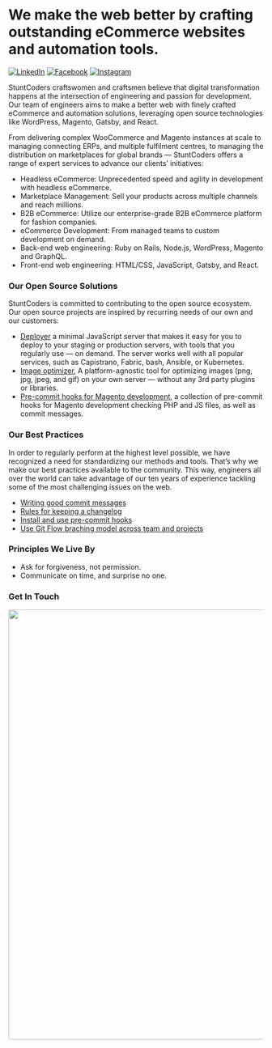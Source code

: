 # We make the web better by crafting outstanding eCommerce websites and automation tools.
[![LinkedIn](https://img.shields.io/badge/-LinkedIn-0072b1?logo=linkedin&logoColor=white&style=for-the-badge)](https://rs.linkedin.com/company/stuntcoders) [![Facebook](https://img.shields.io/badge/-Facebook-3b5998?logo=facebook&logoColor=white&style=for-the-badge)](https://www.facebook.com/stuntcoders) [![Instagram](https://img.shields.io/badge/-Instagram-405DE6?logo=instagram&logoColor=white&style=for-the-badge)](https://www.instagram.com/stuntcoders)

StuntCoders craftswomen and craftsmen believe that digital transformation happens at the intersection of engineering and passion for development. Our team of engineers aims to make a better web with finely crafted eCommerce and automation solutions, leveraging open source technologies like WordPress, Magento, Gatsby, and React.

From delivering complex WooCommerce and Magento instances at scale to managing connecting ERPs, and multiple fulfilment centres, to managing the distribution on marketplaces for global brands — StuntCoders offers a range of expert services to advance our clients’ initiatives:

* Headless eCommerce: Unprecedented speed and agility in development with headless eCommerce.
* Marketplace Management: Sell your products across multiple channels and reach millions.
* B2B eCommerce: Utilize our enterprise-grade B2B eCommerce platform for fashion companies.
* eCommerce Development: From managed teams to custom development on demand.
* Back-end web engineering: Ruby on Rails, Node.js, WordPress, Magento and GraphQL.
* Front-end web engineering: HTML/CSS, JavaScript, Gatsby, and React.


### Our Open Source Solutions

StuntCoders is committed to contributing to the open source ecosystem. Our open source projects are inspired by recurring needs of our own and our customers:

* [Deployer](https://github.com/stuntcoders/stunt_deployer_server) a minimal JavaScript server that makes it easy for you to deploy to your staging or production servers, with tools that you regularly use  — on demand. The server works well with all popular services, such as Capistrano, Fabric, bash, Ansible, or Kubernetes.
* [Image optimizer](https://github.com/stuntcoders/image-optimizer-cli),  A platform-agnostic tool for optimizing images (png, jpg, jpeg, and gif) on your own server — without any 3rd party plugins or libraries.
* [Pre-commit hooks for Magento development](https://github.com/stuntcoders/stunt_mage_pre_commit_hooks), a collection of pre-commit hooks for Magento development checking PHP and JS files, as well as commit messages.


### Our Best Practices
In order to regularly perform at the highest level possible, we have recognized a need for standardizing our methods and tools. That’s why we make our best practices available to the community. This way, engineers all over the world can take advantage of our ten years of experience tackling some of the most challenging issues on the web.

* [Writing good commit messages](https://github.com/erlang/otp/wiki/Writing-good-commit-messages)
* [Rules for keeping a changelog](https://keepachangelog.com/en/1.0.0/)
* [Install and use pre-commit hooks](https://pre-commit.com/)
* [Use Git Flow braching model across team and projects](https://vimeo.com/16018419)

### Principles We Live By

* Ask for forgiveness, not permission.
* Communicate on time, and surprise no one.

### Get In Touch
<p align="center">
<a href="https://stuntcoders.com/contact/"><img src="https://raw.githubusercontent.com/stuntcoders/.github/main/github-banner.png" width="850"/></a>
</p>
